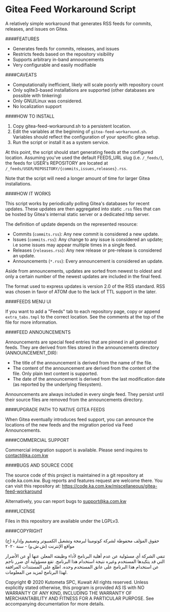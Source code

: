 Gitea Feed Workaround Script
============================

A relatively simple workaround that generates RSS feeds for commits, 
releases, and issues on Gitea. 

####FEATURES

- Generates feeds for commits, releases, and issues
- Restricts feeds based on the repository visibility
- Supports arbitrary in-band announcements 
- Very configurable and easily modifiable


####CAVEATS

- Computationally inefficient, likely will scale poorly with 
  repository count
- Only sqlite3-based installations are supported (other databases 
  are possible with tinkering)
- Only GNU/Linux was considered. 
- No localization support


####HOW TO INSTALL

1. Copy gitea-feed-workaround.sh to a persistent location. 
2. Edit the variables at the beginning of `gitea-feed-workaround.sh`.
   Variables should reflect the configuration of your specific gitea 
   setup.
3. Run the script or install it as a system service.

At this point, the script should start generating feeds at the 
configured location. Assuming you've used the default FEEDS_URL 
slug (i.e. `/_feeds/`), the feeds for USER's REPOSITORY are 
located at `/_feeds/USER/REPOSITORY/{commits,issues,releases}.rss`.

Note that the script will need a longer amount of time for larger 
Gitea installations.

####HOW IT WORKS

This script works by periodically polling Gitea's databases 
for recent updates. These updates are then aggregated into static `.rss` 
files that can be hosted by Gitea's internal static server or a 
dedicated http server.

The definition of update depends on the represented resource:

* Commits (`commits.rss`): Any new commit is considered a new update.
* Issues (`commits.rss`): Any change to any issue is considered an 
  update; i.e some issues may appear multiple times in a single feed.
* Releases (`releases.rss`): Any new release or pre-release is 
  considered an update.
* Announcements (`*.rss`): Every announcement is considered an 
  update.
  
Aside from announcements, updates are sorted from newest to oldest 
and only a certain number of the newest updates are included in the
final feed.

The format used to express updates is version 2.0 of the RSS 
standard. RSS was chosen in favor of ATOM due to the lack of TTL 
support in the later.


####FEEDS MENU UI

If you want to add a "Feeds" tab to each repository page, copy 
or append `extra_tabs.tmpl` to the correct location. See the comments 
at the top of the file for more information. 


####FEED ANNOUNCEMENTS

Announcements are special feed entries that are pinned in all 
generated feeds. They are derived from files stored in the 
announcements directory (ANNOUNCEMENT_DIR):

* The title of the announcement is derived from the name of the file. 
* The content of the announcement are derived from the content of 
  the file. Only plain text content is supported.
* The date of the announcement is derived from the last modification 
  date (as reported by the underlying filesystem).

Announcements are always included in every single feed. They persist 
until their source files are removed from the announcements
directory.


####UPGRADE PATH TO NATIVE GITEA FEEDS

When Gitea eventually introduces feed support, you can announce the 
locations of the new feeds and the migration period via Feed 
Announcements.


####COMMERCIAL SUPPORT

Commercial integration support is available. Please send inquires to 
contact@ka.com.kw


####BUGS AND SOURCE CODE

The source code of this project is maintained in a git repository 
at code.ka.com.kw. Bug reports and features request are welcome 
there. You can visit this repository at: 
https://code.ka.com.kw/miscellaneous/gitea-feed-workaround

Alternatively, you can report bugs to support@ka.com.kw


####LICENSE

Files in this repository are available under the LGPLv3.


####COPYRIGHT

(ح) حقوق المؤلف محفوظة لشركة كوتوميتا لبرمجة وتشغيل الكمبيوتر وتصميم 
وإدارة مواقع الإنترنت (ش.ش.و) - سنة ٢٠٢٠

تنفي الشركة أي مسئولية عن عدم أهلية البرنامج لأداء وظيفته المعلن عنها 
أو عن الأضرار التي قد يتكبدها المستخدم وغيره نتيجة استخدام هذا 
البرنامج. تقع مسؤولية أي ضرر ناجم عن استخدام هذا البرنامج على عاتق 
المستخدم وحده. اطلع على المستندات المرافقة لهذا البرنامج لمزيد من 
المعلومات.

Copyright © 2020 Kutometa SPC, Kuwait
All rights reserved. Unless explicitly stated otherwise, this program 
is provided AS IS with NO WARRANTY OF ANY KIND, INCLUDING THE 
WARRANTY OF MERCHANTABILITY AND FITNESS FOR A PARTICULAR PURPOSE. 
See accompanying documentation for more details.

